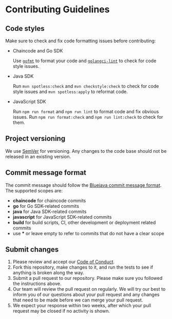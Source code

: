 # Contributing Guidelines

## Code styles

Make sure to check and fix code formatting issues before contributing:

- Chaincode and Go SDK

  Use [`gofmt`](https://go.dev/blog/gofmt) to format your code and
  [`golangci-lint`](https://golangci-lint.run/) to check for code style issues.

- Java SDK

  Run `mvn spotless:check` and `mvn checkstyle:check` to check for code style issues and
  `mvn spotless:apply` to reformat code.

- JavaScript SDK

  Run `npm run format` and `npm run lint` to format code and fix obvious issues.
  Run `npm run format:check` and `npm run lint:check` to check for them.

## Project versioning

We use [SemVer](http://semver.org/) for versioning.
Any changes to the code base should not be released in an existing version.

## Commit message format

The commit message should follow the
[Bluejava commit message format](https://github.com/bluejava/git-commit-guide).
The supported scopes are:

- **chaincode** for chaincode commits
- **go** for Go SDK-related commits
- **java** for Java SDK-related commits
- **javascript** for JavaScript SDK-related commits
- **build** for build scripts, CI, other development or deployment related commits
- use **\*** or leave empty to refer to commits that do not have a clear scope

## Submit changes

1. Please review and accept our [Code of Conduct](CODE_OF_CONDUCT.md).
2. Fork this repository, make changes to it, and run the tests to see if
   anything is broken along the way.
3. Submit a pull request to our repository.
   Please make sure you followed the instructions above.
4. Our team will review the pull request on regularly. We will try our best to
   inform you of our questions about your pull request and any changes that
   need to be made before we can merge your pull request.
5. We expect your response within two weeks, after which your pull request may
   be closed if no activity is shown.
